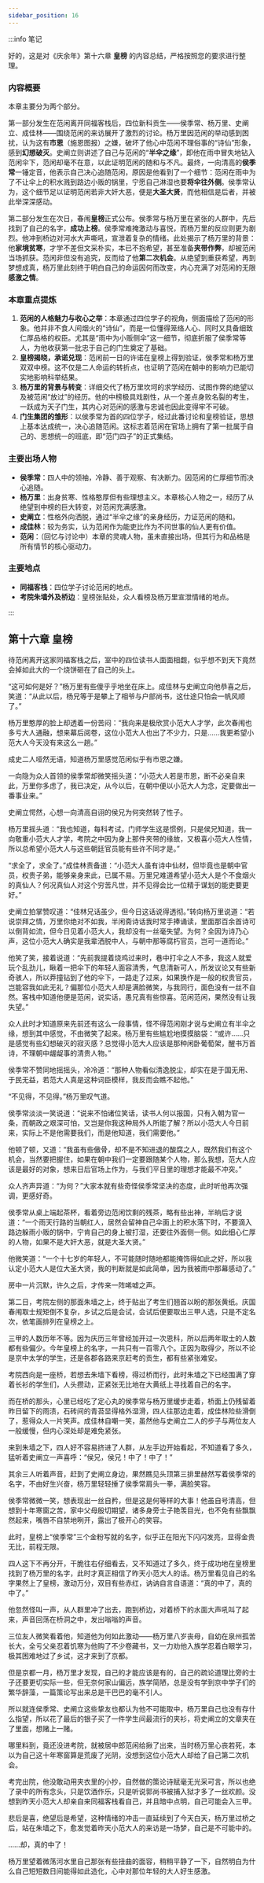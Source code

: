 ```yaml
---
sidebar_position: 16
---
```


:::info 笔记

好的，这是对《庆余年》第十六章 **皇榜** 的内容总结，严格按照您的要求进行整理。

### 内容概要

本章主要分为两个部分。

第一部分发生在范闲离开同福客栈后，四位新科贡生——侯季常、杨万里、史阐立、成佳林——围绕范闲的来访展开了激烈的讨论。杨万里因范闲的举动感到困扰，认为这有**市恩**（施恩图报）之嫌，破坏了他心中范闲不理俗事的“诗仙”形象，感到**幻想破灭**。史阐立则讲述了自己与范闲的“**半伞之缘**”，即他在雨中冒失地钻入范闲伞下，范闲却毫不在意，以此证明范闲的随和与不凡。最终，一向清高的**侯季常**一锤定音，他表示自己决心追随范闲，原因是他看到了一个细节：范闲在雨中为了不让伞上的积水溅到路边小贩的锅里，宁愿自己淋湿也要**将伞往外侧**。侯季常认为，这个细节足以证明范闲若非大奸大恶，便是**大圣大贤**，而他相信是后者，并被此举深深感动。

第二部分发生在次日，春闱**皇榜**正式公布。侯季常与杨万里在紧张的人群中，先后找到了自己的名字，**成功上榜**。侯季常难掩激动与喜悦，而杨万里的反应则更为剧烈。他冲到桥边对河水大声嘶吼，宣泄着复杂的情绪。此处揭示了杨万里的背景：他**家境贫寒**，才学不差但文采朴实，本已不抱希望，甚至准备**夹带作弊**，却被范闲当场抓获。范闲非但没有追究，反而给了他**第二次机会**。从绝望到重获希望，再到梦想成真，杨万里此刻终于明白自己的命运因何而改变，内心充满了对范闲的无限**感激之情**。

### 本章重点提炼

1.  **范闲的人格魅力与收心之举**：本章通过四位学子的视角，侧面描绘了范闲的形象。他并非不食人间烟火的“诗仙”，而是一位懂得笼络人心、同时又具备细致仁厚品格的权臣。尤其是“雨中为小贩侧伞”这一细节，彻底折服了侯季常等人，为他收获第一批忠于自己的门生奠定了基础。
2.  **皇榜揭晓，承诺兑现**：范闲前一日的许诺在皇榜上得到验证，侯季常和杨万里双双中榜。这不仅是二人命运的转折点，也证明了范闲在朝中的影响力已能切实地影响科举结果。
3.  **杨万里的背景与转变**：详细交代了杨万里坎坷的求学经历、试图作弊的绝望以及被范闲“放过”的经历。他的中榜极具戏剧性，从一个差点身败名裂的考生，一跃成为天子门生，其内心对范闲的感激与忠诚也因此变得牢不可破。
4.  **门生集团的雏形**：以侯季常为首的四位学子，经过此番讨论和皇榜验证，思想上基本达成统一，决心追随范闲。这标志着范闲在官场上拥有了第一批属于自己的、思想统一的班底，即“范门四子”的正式集结。

### 主要出场人物

*   **侯季常**：四人中的领袖，冷静、善于观察、有决断力。因范闲的仁厚细节而决心追随。
*   **杨万里**：出身贫寒、性格憨厚但有些理想主义。本章核心人物之一，经历了从绝望到中榜的巨大转变，对范闲充满感激。
*   **史阐立**：性格外向洒脱，通过“半伞之缘”的亲身经历，力证范闲的随和。
*   **成佳林**：较为务实，认为范闲作为能吏比作为不问世事的仙人更有价值。
*   **范闲**：（回忆与讨论中）本章的灵魂人物，虽未直接出场，但其行为和品格是所有情节的核心驱动力。

### 主要地点

*   **同福客栈**：四位学子讨论范闲的地点。
*   **考院朱墙外及桥边**：皇榜张贴处，众人看榜及杨万里宣泄情绪的地点。

:::

## 第十六章 **皇榜**

待范闲离开这家同福客栈之后，室中的四位读书人面面相觑，似乎想不到天下竟然会掉如此大的一个烧饼砸在了自己的头上。

“这可如何是好？”杨万里有些傻乎乎地坐在床上。成佳林与史阐立向他恭喜之后，笑道：“从此以后，杨兄等于是攀上了相爷与户部尚书，这仕途只怕会一帆风顺了。”

杨万里憨厚的脸上却透着一份苦闷：“我向来是极欣赏小范大人才学，此次春闱也多亏大人通融，想来幕后阅卷，这位小范大人也出了不少力，只是……我更希望小范大人今天没有来这么一趟。”

成史二人哑然无语，知道杨万里感觉范闲似乎有市恩之嫌。

一向隐为众人首领的侯季常却微笑摇头道：“小范大人若是市恩，断不必亲自来此，万里你多虑了，我已决定，从今以后，在朝中便以小范大人为念，定要做出一番事业来。”

史阐立愕然，心想一向清高自诩的侯兄为何突然转了性子。

杨万里摇头道：“我也知道，每科考试，门师学生这是惯例，只是侯兄知道，我一向敬重小范大人才学，考院之中因为身上那件夹带的缘故，又极喜小范大人性情，所以总希望小范大人与这些朝廷官员能有些许不同才是。”

“求全了，求全了。”成佳林责备道：“小范大人虽有诗中仙材，但毕竟也是朝中官员，权贵子弟，能够亲身来此，已属不易。万里兄难道希望小范大人是个不食烟火的真仙人？何况真仙人对这个穷苦凡世，并不见得会比一位精于谋划的能吏要更好。”

史阐立拍掌赞叹道：“佳林兄话虽少，但今日这话说得透彻。”转向杨万里说道：“若说崇拜之情，万里你绝对不如我，半闲斋诗话我时常手捧诵读，里面那百余首诗可以倒背如流，但今日见着小范大人，我却没有一丝毫失望。为何？全因为诗乃心声，这位小范大人确实是我辈洒脱中人，与朝中那等腐朽官员，岂可一道而论。”

他笑了笑，接着说道：“先前我提着烧鸡过来时，巷中打伞之人不多，我这人就爱玩个乱劲儿，瞅着一把伞下的年轻人面容清秀，气息清新可人，所发议论又有些新奇骇人，所以莽撞钻到了他的伞下，一路走了过来，如果换作是一般的权贵官员，岂能容我如此无礼？偏那位小范大人却是满脸微笑，与我同行，面色没有一丝不自然。客栈中知道他便是范闲，说实话，愚兄真有些惊喜。范闲范闲，果然没有让我失望。”

众人此时才知道原来先前还有这么一段事情，怪不得范闲刚才说与史阐立有半伞之缘，想到其中感觉，不由微笑了起来。杨万里有些尴尬地摸摸脑袋：“或许……只是感觉有些幻想破灭的寂灭感？总觉得小范大人应该是那种闲卧葡萄架，醒书万首诗，不理朝中龌龊事的清贵人物。”

侯季常不赞同地摇摇头，冷冷道：“那种人物看似清逸脱尘，却实在是于国无用、于民无益，若范大人真是这种词臣模样，我反而会瞧不起他。”

“不见得，不见得。”杨万里叹气道。

侯季常淡淡一笑说道：“说来不怕诸位笑话，读书人何以报国，只有入朝为官一条，而朝政之艰深可怕，又岂是你我这种局外人所能了解？所以小范大人今日前来，实际上不是他需要我们，而是他知道，我们需要他。”

他顿了顿，又道：“我虽有些傲骨，却不是不知进退的酸腐之人，既然我们有这个机会，当然要把握住，如果在朝中我们一定要跟随某个人物，那么我想，范大人应该是最好的对象，想来日后官场上作为，与我们平日里的理想才能最不冲突。”

众人齐声异道：“为何？”大家本就有些奇怪侯季常坚决的态度，此时听他再次强调，更感好奇。

侯季常从桌上端起茶杯，看着旁边范闲饮剩的残茶，略有些出神，半晌后才说道：“一个雨天行路的当朝红人，居然会留神自己伞面上的积水落下时，不要滴入路边躲雨小贩的锅中，宁肯自己的身上被打湿，还要往外面侧一侧。如此细心仁厚的人物，如果不是大奸大恶，就是大圣大贤。”

他微笑道：“一个十七岁的年轻人，不可能随时随地都能掩饰得如此之好，所以我认定小范大人是位大圣大贤，我的判断就是如此简单，因为我被雨中那幕感动了。”

房中一片沉默，许久之后，才传来一阵唏嘘之声。

第二日，考院左侧的那面朱墙之上，终于贴出了考生们翘首以盼的那张黄纸。庆国春闱取士规矩倒不复杂，乡试之后是会试，会试后便要取出三甲人选，只是不定名次，依笔画排列在皇榜之上。

三甲的人数历年不等。因为庆历三年曾经加开过一次恩科，所以后两年取士的人数都有些偏少。今年皇榜上的名字，一共只有一百零八个。正因为取得少，所以不论是京中太学的学生，还是各郡各路来京赶考的贡生，都有些紧张难安。

考院西向是一座桥，若想去朱墙下看榜，得过桥而行，此时朱墙之下已经围满了穿着长衫的学生们，人头攒动，正紧张无比地在大黄纸上寻找着自己的名字。

而在桥的那头，心里已经吃了定心丸的侯季常与杨万里缓步走着，桥面上仍残留着昨日留下的雨渍，石砖间的青苔显得格外湿滑，四人往那边走着，成佳林险些滑倒了，惹得众人一片笑声。成佳林自嘲一笑，虽然他与史阐立二人的步子与两位友人一般缓慢，但内心深处却是难免紧张。

来到朱墙之下，四人好不容易挤进了人群，从左手边开始看起，不知道看了多久，猛听着史阐立一声喜呼：“侯兄，侯兄！中了！中了！”

其余三人听着声音，赶到了史阐立身边，果然瞧见头顶第三排里赫然写着侯季常的名字，不由好生兴奋，杨万里轻轻捶了侯季常肩头一拳，满脸笑容。

侯季常微微一笑，想表现出一丝自矜，但是这是何等样的大事！他虽自号清高，但想到十年寒窗之苦，家中父母殷切期望，诸多身旁士子艳羡目光，也不免有些飘飘然起来，嘴唇不自禁地咧开，露出了极开心的笑容。

此时，皇榜上“侯季常”三个金粉写就的名字，似乎正在阳光下闪闪发亮，显得金贵无比，前程无限。

四人这下不再分开，干脆往右仔细看去，又不知道过了多久，终于成功地在皇榜里找到了杨万里的名字，此时才真正相信了昨天小范大人的话。杨万里看见自己的名字果然上了皇榜，激动万分，双目有些赤红，讷讷自言自语道：“真的中了，真的中了。”

他忽然怪叫一声，从人群里冲了出去，跑到桥边，对着桥下的水面大声吼叫了起来，声音回荡在桥洞之中，发出嗡嗡的声音。

三位友人微笑看着他，知道他为何如此激动——杨万里八岁丧母，自幼在泉州孤苦长大，全亏父亲忍着饥寒为他购了不少卷藏书，又一力劝他入族学忍着白眼学习，极其困难地过了乡试，这才来到了京都。

但是京都一月，杨万里才发现，自己的才能应该是有的，自己的疏论道理比旁的士子还要更切实际一些，但无奈何家山偏远，族学简陋，总是没有学到京中学子们的繁华辞藻，一篇策论写出来总是干巴巴的毫不引人。

所以就连侯季常、史阐立这些挚友也都认为他不可能取中，杨万里自己也没有存什么指望，所以花了最后的银子买了一件学生间最流行的夹衫，将史阐立的文章夹在了里面，想赌上一赌。

哪里料到，竟还没进考院，就被居中郎范闲给揪了出来，当时杨万里心丧若死，本以为自己这十年寒窗算是荒废了光阴，没想到这位小范大人却给了自己第二次机会。

考完出院，他没敢动用夹衣里的小抄，自然做的策论诗赋毫无光采可言，所以也绝了录中的所有念头，只是饮酒作乐，只是听说郭尚书被捕入狱才多了一丝欢颜。没想到昨天小范大人却亲自来同福客栈看自己，并且暗中点明，自己可能会入三甲。

悲后是喜，绝望后是希望，这种情绪的冲击一直延续到了今天白天，杨万里过桥之后，站在朱墙之下，愈发觉着昨天小范大人的来访是一场梦，自己是不可能中的。

……却，真的中了！

杨万里望着微荡河水里自己那张有些扭曲的面容，稍稍平静了一下，自然明白为什么自己短短数日间能得如此造化，心中对那位年轻的大人好生感激。

